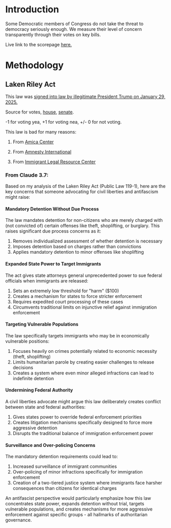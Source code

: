 # Introduction

Some Democratic members of Congress do not take the threat to democracy seriously enough. We measure their level of concern transparently through their votes on key bills.

Live link to the scorepage [here.](https://docs.google.com/spreadsheets/d/1JHKGY0DIOVcXGziwy9EX4DpNX6g6yN3WaLKVDvRxf9E/edit?usp=sharing)

# Methodology

## Laken Riley Act

This law was [signed into law by illegitimate President Trump on January 29, 2025.](https://www.congress.gov/bill/119th-congress/senate-bill/5/all-actions)

Source for votes, [house](https://clerk.house.gov/Votes/202523), [senate](https://www.senate.gov/legislative/LIS/roll_call_votes/vote1191/vote_119_1_00007.htm).

-1 for voting yea, +1 for voting nea, +/- 0 for not voting.

This law is bad for many reasons:

1. From [Amica Center](https://amicacenter.org/uncategorized/laken-riley-act-weakens-rights-to-due-process/)

2. From [Amnesty International](https://www.amnestyusa.org/press-releases/amnesty-international-usa-reaction-to-laken-riley-act/)

3. From [Immigrant Legal Resource Center](https://www.ilrc.org/laken-riley-act-manipulates-tragedy-unjustly-demonizes-immigrants)

### From Claude 3.7:

Based on my analysis of the Laken Riley Act (Public Law 119-1), here are the key concerns that someone advocating for civil liberties and antifascism might raise:

#### Mandatory Detention Without Due Process
The law mandates detention for non-citizens who are merely charged with (not convicted of) certain offenses like theft, shoplifting, or burglary. This raises significant due process concerns as it:

1. Removes individualized assessment of whether detention is necessary
2. Imposes detention based on charges rather than convictions
3. Applies mandatory detention to minor offenses like shoplifting

#### Expanded State Power to Target Immigrants
The act gives state attorneys general unprecedented power to sue federal officials when immigrants are released:

1. Sets an extremely low threshold for "harm" ($100)
2. Creates a mechanism for states to force stricter enforcement
3. Requires expedited court processing of these cases
4. Circumvents traditional limits on injunctive relief against immigration enforcement

#### Targeting Vulnerable Populations
The law specifically targets immigrants who may be in economically vulnerable positions:

1. Focuses heavily on crimes potentially related to economic necessity (theft, shoplifting)
2. Limits humanitarian parole by creating easier challenges to release decisions
3. Creates a system where even minor alleged infractions can lead to indefinite detention

#### Undermining Federal Authority
A civil liberties advocate might argue this law deliberately creates conflict between state and federal authorities:

1. Gives states power to override federal enforcement priorities
2. Creates litigation mechanisms specifically designed to force more aggressive detention
3. Disrupts the traditional balance of immigration enforcement power

#### Surveillance and Over-policing Concerns
The mandatory detention requirements could lead to:

1. Increased surveillance of immigrant communities
2. Over-policing of minor infractions specifically for immigration enforcement
3. Creation of a two-tiered justice system where immigrants face harsher consequences than citizens for identical charges

An antifascist perspective would particularly emphasize how this law concentrates state power, expands detention without trial, targets vulnerable populations, and creates mechanisms for more aggressive enforcement against specific groups - all hallmarks of authoritarian governance.
